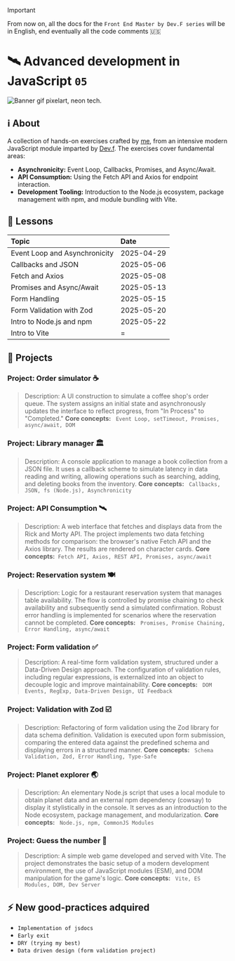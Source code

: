 > [!IMPORTANT]
> From now on, all the docs for the `Front End Master by Dev.F series` will be in English, end eventually all the code comments 🇺🇸

# 🛰️ Advanced development in JavaScript `05`

![Banner gif pixelart, neon tech.](https://i.pinimg.com/originals/84/cc/00/84cc005b1b6afcb7a935e53eb2c0b374.gif)

## ℹ️ About

A collection of hands-on exercises crafted by [me](https://github.com/JonyR3G0), from an intensive modern JavaScript module imparted by [Dev.f](https://devf.la/). The exercises cover fundamental areas:

- **Asynchronicity:** Event Loop, Callbacks, Promises, and Async/Await.
- **API Consumption:** Using the Fetch API and Axios for endpoint interaction.
- **Development Tooling:** Introduction to the Node.js ecosystem, package management with npm, and module bundling with Vite.

## 🏫 Lessons

| Topic                         | Date       |
| :---------------------------- | :--------- |
| Event Loop and Asynchronicity | 2025-04-29 |
| Callbacks and JSON            | 2025-05-06 |
| Fetch and Axios               | 2025-05-08 |
| Promises and Async/Await      | 2025-05-13 |
| Form Handling                 | 2025-05-15 |
| Form Validation with Zod      | 2025-05-20 |
| Intro to Node.js and npm      | 2025-05-22 |
| Intro to Vite                 | =          |

## 🔨 Projects

### Project: Order simulator ☕

> Description: A UI construction to simulate a coffee shop's order queue. The system assigns an initial state and asynchronously updates the interface to reflect progress, from "In Process" to "Completed."
**Core concepts:** ` Event Loop, setTimeout, Promises, async/await, DOM`

### Project: Library manager 🏛️

> Description: A console application to manage a book collection from a JSON file. It uses a callback scheme to simulate latency in data reading and writing, allowing operations such as searching, adding, and deleting books from the inventory.
**Core concepts:** ` Callbacks, JSON, fs (Node.js), Asynchronicity`

### Project: API Consumption 🛰️

> Description: A web interface that fetches and displays data from the Rick and Morty API. The project implements two data fetching methods for comparison: the browser's native Fetch API and the Axios library. The results are rendered on character cards.
**Core concepts:**` Fetch API, Axios, REST API, Promises, async/await`

### Project: Reservation system 🍽️

> Description: Logic for a restaurant reservation system that manages table availability. The flow is controlled by promise chaining to check availability and subsequently send a simulated confirmation. Robust error handling is implemented for scenarios where the reservation cannot be completed.
**Core concepts:** ` Promises, Promise Chaining, Error Handling, async/await`

### Project: Form validation ✅

> Description: A real-time form validation system, structured under a Data-Driven Design approach. The configuration of validation rules, including regular expressions, is externalized into an object to decouple logic and improve maintainability.
**Core concepts:** ` DOM Events, RegExp, Data-Driven Design, UI Feedback`

### Project: Validation with Zod ☑️

> Description: Refactoring of form validation using the Zod library for data schema definition. Validation is executed upon form submission, comparing the entered data against the predefined schema and displaying errors in a structured manner.
**Core concepts:** ` Schema Validation, Zod, Error Handling, Type-Safe`

### Project: Planet explorer 🌏

> Description: An elementary Node.js script that uses a local module to obtain planet data and an external npm dependency (cowsay) to display it stylistically in the console. It serves as an introduction to the Node ecosystem, package management, and modularization.
**Core concepts:** ` Node.js, npm, CommonJS Modules`

### Project: Guess the number 🔢

> Description: A simple web game developed and served with Vite. The project demonstrates the basic setup of a modern development environment, the use of JavaScript modules (ESM), and DOM manipulation for the game's logic.
**Core concepts:** ` Vite, ES Modules, DOM, Dev Server`

## ⚡ New good-practices adquired

- `Implementation of jsdocs`
- `Early exit`
- `DRY (trying my best)`
- `Data driven design (form validation project)`
